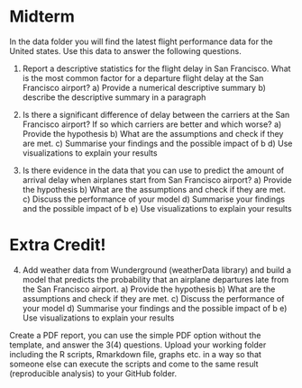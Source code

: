 # Midterm
In the data folder you will find the latest flight performance data for the United states. Use this data to answer the following questions.

1. Report a descriptive statistics for the flight delay in San Francisco. What is the most common factor for a departure flight delay at the San Francisco airport?
	a) Provide a numerical descriptive summary
	b) describe the descriptive summary in a paragraph

2. Is there a significant difference of delay between the carriers at the San Francisco airport? If so which carriers are better and which worse?
	a) Provide the hypothesis
	b) What are the assumptions and check if they are met.
	c) Summarise your findings and the possible impact of b
	d) Use visualizations to explain your results

3. Is there evidence in the data that you can use to predict the amount of arrival delay when airplanes start from San Francisco airport?
	a) Provide the hypothesis
	b) What are the assumptions and check if they are met.
	c) Discuss the performance of your model
	d) Summarise your findings and the possible impact of b
	e) Use visualizations to explain your results

# Extra Credit!

4. Add weather data from Wunderground (weatherData library) and build a model that predicts the probability that an airplane departures late from the San Francisco airport.
	a) Provide the hypothesis
	b) What are the assumptions and check if they are met.
	c) Discuss the performance of your model
	d) Summarise your findings and the possible impact of b
	e) Use visualizations to explain your results

Create a PDF report, you can use the simple PDF option without the template, and answer the 3(4) questions. Upload your working folder including the R scripts, Rmarkdown file, graphs etc. in a way so that someone else can execute the scripts and come to the same result (reproducible analysis) to your GitHub folder.